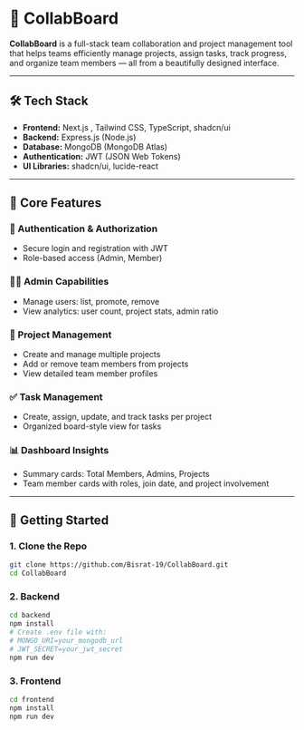 # 🚀 CollabBoard

**CollabBoard** is a full-stack team collaboration and project management tool that helps teams efficiently manage projects, assign tasks, track progress, and organize team members — all from a beautifully designed interface.

---

## 🛠️ Tech Stack

- **Frontend:** Next.js , Tailwind CSS, TypeScript, shadcn/ui
- **Backend:** Express.js (Node.js)
- **Database:** MongoDB (MongoDB Atlas)
- **Authentication:** JWT (JSON Web Tokens)
- **UI Libraries:** shadcn/ui, lucide-react

---

## 🔑 Core Features

### 👤 Authentication & Authorization
- Secure login and registration with JWT
- Role-based access (Admin, Member)

### 🧑‍💼 Admin Capabilities
- Manage users: list, promote, remove
- View analytics: user count, project stats, admin ratio

### 📁 Project Management
- Create and manage multiple projects
- Add or remove team members from projects
- View detailed team member profiles

### ✅ Task Management
- Create, assign, update, and track tasks per project
- Organized board-style view for tasks

### 📊 Dashboard Insights
- Summary cards: Total Members, Admins, Projects
- Team member cards with roles, join date, and project involvement

---

## 🧪 Getting Started

### 1. Clone the Repo

```bash
git clone https://github.com/Bisrat-19/CollabBoard.git
cd CollabBoard
```

### 2. Backend

```bash
cd backend
npm install
# Create .env file with:
# MONGO_URI=your_mongodb_url
# JWT_SECRET=your_jwt_secret
npm run dev
```

### 3. Frontend

```bash
cd frontend
npm install
npm run dev
